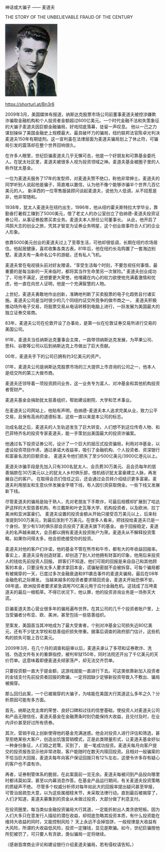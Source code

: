 神话或大骗子 —— 麦道夫

THE STORY OF THE UNBELIEVABLE FRAUD OF THE CENTURY


![神话或大骗子 —— 麦道夫](https://github.com/ywangnccu/ywang/blob/main/images/HADOFF.jpg)

https://shorturl.at/Bn3r6

2009年3月，美国媒体有报道，纳斯达克股票市场公司前董事麦道夫被控涉嫌欺诈骗取金融机构和个人投资者金额超过600亿美元。一个时代金融不法和失策象征的大骗子麦道夫因巨额金融骗局，好戏彻底落幕，徒留一声叹息。
他以一己之力谋划操纵了美国金融史上规模最大、最具破坏力的骗局，纽约联邦法官陈卓光判决麦道夫150年有期徒刑。这一宣判虽在法律层面为麦道夫骗局划上了休止符，可骗局引发的震荡却在整个世界回响很久。

在许多人眼里，世纪巨骗麦道夫几乎无懈可击，他是一个好朋友和可靠基金委托人。在犹太社区里，麦道夫被很多人视为投资领域之神。麦道夫基金被圈子里的人称作犹太基金。

一位为麦道夫服务了17年的发型师，对麦道夫赞不绝口，称他非常绅士。麦道夫的同学听别人说起他是骗子，简直难以置信，认为他不像个能够诈骗半个世界几百亿美元的人。
新泽西的一位零售服装顾问谈起麦道夫，说他为人低调，从不招惹是非，他非常随和。

1938年，犹太人麦道夫在纽约出生，1996年，他从纽约霍夫斯特拉大学毕业，靠勤奋打暑假工赚到了5000美元，借了老丈人的办公室创立了伯纳德-麦道夫投资证券公司，从事证券股票买卖业务。麦道夫本人担任公司董事长。
从此，他开启了鸿鹄大志的创业之旅，凭其才智变为证券业务明星，这个创业故事符合人们的企业人形象。

依靠5000美元创业的麦道夫过上了至尊生活，可他却很低调，长期在纽约农场居住。他起居健康，喜欢收集各类古表。81年后，他在纽约长岛购置了一套海边别墅。麦道夫有一条命名公牛的游艇，还有私人飞机。

麦道夫曾在电视镜头前对好友赠语，“享受生活每个时刻，不要忽视任何事情，最重要的是每当新的一天来临时，都将其当作生命里另一次冒险。” 
麦道夫创业成功了，可他不满足，还想要更大荣誉。他埋藏在内心的权力欲使他充满着激情和忧虑，他一直在向世人证明，他是一个充满智慧的人物。

上世纪，麦道夫勇敢地作出创新，准确地判断了买卖股票的电子化趋势且付诸实施。麦道夫公司是当时很少的几个同纽约证交所竞争的做市商之一，
麦道夫积极推动场外电子交易，将股票交易从电话转移到电脑上进行，一跃发展为美国最大的独立证券交易商。

83年，麦道夫公司在伦敦开设了办事处，是第一伙在伦敦证券交易所进行交易的美国公司。

91年，麦道夫当任纳斯达克董事会主席，一路带领纳斯达克发展，为苹果公司、思科、谷歌等公司以后到纳斯达克上市做出了巨大贡献。

00年，麦道夫手下的公司已拥有约3亿美元的资产。

01年，麦道夫公司是纳斯达克股票市场的三大提供上市咨询的公司之一，他本人是纽交所的第三大做市商。

麦道夫还领导着一项投资顾问业务，这一业务专为富人、对冲基金和其他机构投资者管财产。

麦道夫基金会捐助犹太慈善组织，帮助建设剧院、大学和艺术事业。

在麦道夫公司网站上，他贴有声明，伯纳德-麦道夫本人追求完美从业，致力公平交易，且保有高尚的道德标准，这些一直以来是本公司的标志。

功成名就之后，麦道夫的人生轨迹发生了巨大转变。人们想不到这位传奇人物、和巴菲特齐名的投资专家麦道夫，能一手策划出美国最大的投资诈骗案。

他通过名下投资证券公司，设计了一个巨大的层压式投资骗局，利用对冲基金，以虚设投资项目作诱，通过承诺大收益率，吸引了金融机构、个人投资者、资深银行和富豪名流的巨额资金，
麦道夫令他们损失了至少500亿美元/3900亿港元以上。

麦道夫诈骗手段是先加入只有300名犹太人、会员费30万美元、且会员每年的慈善捐款在30万美元以上的犹太人乡村俱乐部，借机结识犹太富豪建立人脉，再发展自己的客户。
在取得会员们信任之后，还会通过会员转介绍结识更多富豪。麦道夫利用朋友和生意伙伴发展金字塔下线，有人因引资获取佣金。一些下线又发展新下线。

尽管麦道夫的骗局是始于熟人，先对老朋友下手欺诈，可最后规模却扩展到了哈达萨这样的大型慈善机构、布兰戴斯和叶史瓦等大学、机构投资者，以及欧洲、拉丁美洲和亚洲富豪们。
麦道夫设置的投资金额从开始只接受百万美元以上，后来标准提到500万美元，到最后涨到千万美元。在很多人看来，把钱投给麦道夫已是一个身份。至少有1/3的俱乐部会员投资了麦道夫旗下的基金。
由于回报稳定，麦道夫的名声越来越大，会员都以拥有麦道夫投资账户为荣。麦道夫从不解释投资策略，如果你问得太多，他会拒绝接受你的投资。

麦道夫对他的客户们许诺，他的基金不管在熊市和牛市，都有大的年收益回报率。事实上，麦道夫没有创造财富，却创造了别人对他拥有财富的印象，他用后来投资人的钱给先前投资人回报。
顾客们不知道，他们可观的回报是来自自己和其他顾客的本金，只要没有太多人要求拿回本金，谎骗秘密就不会被拆穿。可每个骗局都有被揭穿的一天，已度过多次金融衰退和911袭击事件的麦道夫骗局，最后在08年金融危机之际爆发。
当越来越多的投资者要求赎回资金，麦道夫开始恐惧不安。08年底，欧洲投资者要求紧急调用70亿美元用于应付金融危机。这钱成了压垮麦道夫的最后一根稻草。不得已状况下，他认罪，他的投资咨询业务是一场弥天大谎。

巨骗麦道夫苦心营业很多年的骗局遍布世界。在其公司的几千个投资者账户里，上当受骗者分布亚、欧、美洲，甚至包括一些慈善组织。

至案发，美国首当其冲地成为了最大受害者，个别对冲基金公司损失近80亿美元，还有不少犹太学校和慈善组织损失惨重。据事后调查的政府部门估计，这些机构的损失可能上百亿美元。

2009年3月，在几个月的调查和庭审以后，麦道夫承认了多项和证券欺诈、洗钱、伪造文件有关的重罪指控，被判牢狱150年，同时法院还开出了千亿美元的天价罚单。这意味着即便麦道夫倾家荡产，却无法交齐罚单。

只要投资额一直大于提金额，这游戏就能一直进行下去。可这类依靠新加入投资者的金钱支付先前投资者回报的欺骗，一定将因缺少足够新投资导致入不敷出、骗局被揭穿。

那么回归此案，一个已被揭穿的大骗子，为啥能在美国大行其道这么多年之久？分析原因可能有多方面。

首先，纳斯达克主席的荣誉、良好口碑和过往的信誉基础，使投资人对麦道夫公司和产品无限信任，麦道夫基金在金融萧条时刻仍能保持大收益，且兑付及时，在业内评价甚至好过所有债券。

其次，营销手段上创新使得他的基金充满迷惑。他会对投资人进行评估和筛选，甚至拒绝某些大客户，创造出饥饿营销模式，正是此类限量形式，让麦道夫基金好似一种身份象征，人们趋之若鹜，买到了，
是一笔成功投资。麦道夫每月向客户提交的投资报告显示他非常进取，客户能随时在数天内赎回投资。且相对一般骗案的不恰当巨大回报，麦道夫每年向客户保证回报只有12%左右，这便令许多存有疑心的客户也不虞有诈。

再者，证券制管体系的脆弱，在此案面前一览无余。麦道夫每被问到产品投向哪里时都讳莫如深，甚至以内幕消息作答。在基金产品运行期间，有关麦道夫投资策略的质疑声不绝。
尽管多个权威分析师对每年如此大的回报率提出疑问甚至举报，可管治层疏忽大意，以为这些属细枝末节，未采取法律行动。直到最后被揭穿了，人们才知道，麦道夫募集到的资金从未做过投资，大部分做了利息支付。

在投资圈里，每当类似金融投资骗局大行其道，一定能折射出人类贪欲短板。因为人们大多只在意发行人描绘的潜在收益，却彻底忽略其投资本质，有什么投资能在维持大收益的同时，又能控制风险？
天上永远不会掉馅饼，一般规律是大收益有大风险，所谓的大收益低风险，投资一定赚钱，显见是欺骗。如今，世纪巨骗按他所犯被罚了，可只要人有贪欲，类似骗局一定将继续。


（感谢首席商业评论和建设银行介绍麦道夫骗局，若有侵权请告知。）

